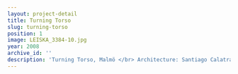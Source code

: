 ```yaml
---
layout: project-detail
title: Turning Torso
slug: turning-torso
position: 1
image: LEISKA_3384-10.jpg
year: 2008
archive_id: ''
description: 'Turning Torso, Malmö </br> Architecture: Santiago Calatrava'
---
```


